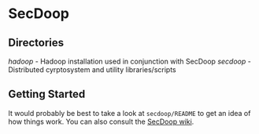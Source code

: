 SecDoop
=======

Directories
-----------
*hadoop* - Hadoop installation used in conjunction with SecDoop
*secdoop* - Distributed cyrptosystem and utility libraries/scripts

Getting Started
---------------
It would probably be best to take a look at `secdoop/README` to get 
an idea of how things work. You can also consult the [SecDoop wiki](http://github.com/grepory/secdoop/wiki).
